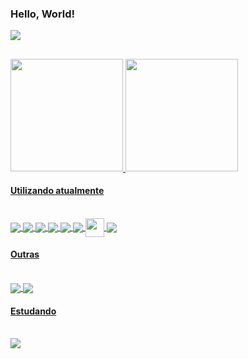 ### <p>Hello, World!</p>
<div>
  <a href="https://www.linkedin.com/in/anderson-alpin-1a38421ba/" target="_blank"><img src="https://img.shields.io/badge/LinkedIn-0077B5?style=for-the-badge&logo=linkedin&logoColor=white" target="_blank"></a>              
</div>

##

<div>
  <a href="https://github.com/andersonalpin">
  <img height="180em" src="https://github-readme-stats.vercel.app/api?username=andersonalpin&show_icons=true&theme=dark&include_all_commits=true&count_private=true&title_color=blue"/>
  <img height="180em" src="https://github-readme-stats.vercel.app/api/top-langs/?username=andersonalpin&layout=compact&langs_count=7&theme=dark&title_color=blue"/>
</div>

#### Utilizando atualmente
  
<div style="display: inline_block"><br>
  <img align="center" src="https://img.shields.io/badge/Vue.js-35495E?style=for-the-badge&logo=vuedotjs&logoColor=4FC08D">
  <img align="center" src="https://img.shields.io/badge/HTML5-E34F26?style=for-the-badge&logo=html5&logoColor=white">
  <img align="center" src="https://img.shields.io/badge/CSS3-1572B6?style=for-the-badge&logo=css3&logoColor=white">
  <img align="center" src="https://img.shields.io/badge/JavaScript-323330?style=for-the-badge&logo=javascript&logoColor=F7DF1E">
  <img align="center" src="https://img.shields.io/badge/TypeScript-007ACC?style=for-the-badge&logo=typescript&logoColor=white">
  <img align="center" src="https://img.shields.io/badge/Node.js-339933?style=for-the-badge&logo=nodedotjs&logoColor=white">
  <img align="center"  height=30" src="https://res.cloudinary.com/practicaldev/image/fetch/s--nGV-3tDa--/c_imagga_scale,f_auto,fl_progressive,h_420,q_auto,w_1000/https://dev-to-uploads.s3.amazonaws.com/i/yxokmwvon16q7gqi7iqj.png">
  <img align="center" src="https://img.shields.io/badge/MongoDB-4EA94B?style=for-the-badge&logo=mongodb&logoColor=white">
</div>
                                                                                                                        
#### Outras
  
<div style="display: inline_block"><br>
  <img align="center" src="https://img.shields.io/badge/Java-ED8B00?style=for-the-badge&logo=java&logoColor=white">
  <img align="center" src="https://img.shields.io/badge/MySQL-00000F?style=for-the-badge&logo=mysql&logoColor=white">
</div>
                            
#### Estudando
  
<div style="display: inline_block"><br>
  <img align="center" src="https://img.shields.io/badge/Flutter-02569B?style=for-the-badge&logo=flutter&logoColor=white">
</div>
